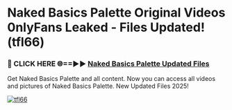 # Naked Basics Palette Original Videos 0nlyFans Leaked - Files Updated! (tfl66)

<h3>🔴 CLICK HERE 🌐==►► <a href="https://tinyurl.com/up5wt9bj" rel="nofollow">Naked Basics Palette Updated Files</a></h3>

Get Naked Basics Palette and all content. Now you can access all videos and pictures of Naked Basics Palette. New Updated Files 2025!

[![tfl66](https://i.imgur.com/ABiUzMV.gif)](https://tinyurl.com/up5wt9bj)
